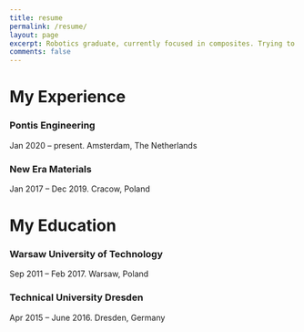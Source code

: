 ```yaml
---
title: resume
permalink: /resume/
layout: page
excerpt: Robotics graduate, currently focused in composites. Trying to improve efficiency using a code. Set up this website to document and share some findings.
comments: false
---
```


# My Experience 

### Pontis Engineering <br>
Jan 2020 – present. Amsterdam, The Netherlands

### New Era Materials <br>
Jan 2017 – Dec 2019. Cracow, Poland

# My Education 

### Warsaw University of Technology <br>
Sep 2011 – Feb 2017. Warsaw, Poland

### Technical University Dresden <br>
Apr 2015 – June 2016. Dresden, Germany

